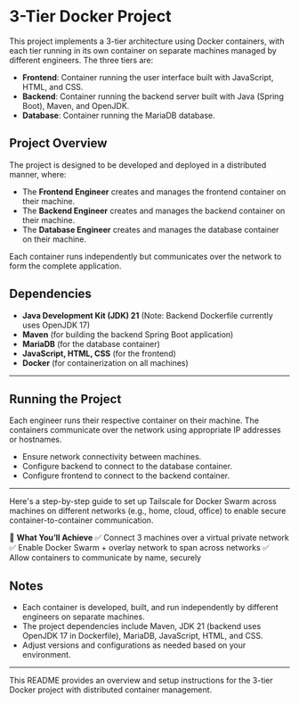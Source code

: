 # 3-Tier Docker Project

This project implements a 3-tier architecture using Docker containers, with each tier running in its own container on separate machines managed by different engineers. The three tiers are:

- **Frontend**: Container running the user interface built with JavaScript, HTML, and CSS.
- **Backend**: Container running the backend server built with Java (Spring Boot), Maven, and OpenJDK.
- **Database**: Container running the MariaDB database.

## Project Overview

The project is designed to be developed and deployed in a distributed manner, where:

- The **Frontend Engineer** creates and manages the frontend container on their machine.
- The **Backend Engineer** creates and manages the backend container on their machine.
- The **Database Engineer** creates and manages the database container on their machine.

Each container runs independently but communicates over the network to form the complete application.

## Dependencies

- **Java Development Kit (JDK) 21** (Note: Backend Dockerfile currently uses OpenJDK 17)
- **Maven** (for building the backend Spring Boot application)
- **MariaDB** (for the database container)
- **JavaScript, HTML, CSS** (for the frontend)
- **Docker** (for containerization on all machines)

---

## Running the Project

Each engineer runs their respective container on their machine. The containers communicate over the network using appropriate IP addresses or hostnames.

- Ensure network connectivity between machines.
- Configure backend to connect to the database container.
- Configure frontend to connect to the backend container.

---

Here's a step-by-step guide to set up Tailscale for Docker Swarm across machines on different networks (e.g., home, cloud, office) to enable secure container-to-container communication.

🧰 **What You’ll Achieve**
✅ Connect 3 machines over a virtual private network
✅ Enable Docker Swarm + overlay network to span across networks
✅ Allow containers to communicate by name, securely

## Notes

- Each container is developed, built, and run independently by different engineers on separate machines.
- The project dependencies include Maven, JDK 21 (backend uses OpenJDK 17 in Dockerfile), MariaDB, JavaScript, HTML, and CSS.
- Adjust versions and configurations as needed based on your environment.

---

This README provides an overview and setup instructions for the 3-tier Docker project with distributed container management.
